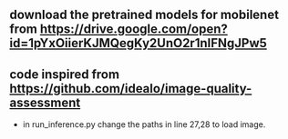 ## download the pretrained models for mobilenet from https://drive.google.com/open?id=1pYxOiierKJMQegKy2UnO2r1nIFNgJPw5
## code inspired from https://github.com/idealo/image-quality-assessment
- in run_inference.py change the paths in line 27,28 to load image.
